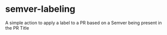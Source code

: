 # semver-labeling
A simple action to apply a label to a PR based on a Semver being present in the PR Title
